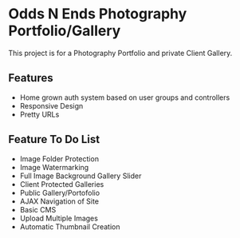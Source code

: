 # Odds N Ends Photography Portfolio/Gallery

This project is for a Photography Portfolio and private Client Gallery.

## Features
* Home grown auth system based on user groups and controllers
* Responsive Design
* Pretty URLs

## Feature To Do List
* Image Folder Protection
* Image Watermarking
* Full Image Background Gallery Slider
* Client Protected Galleries
* Public Gallery/Portofolio
* AJAX Navigation of Site
* Basic CMS
* Upload Multiple Images
* Automatic Thumbnail Creation
